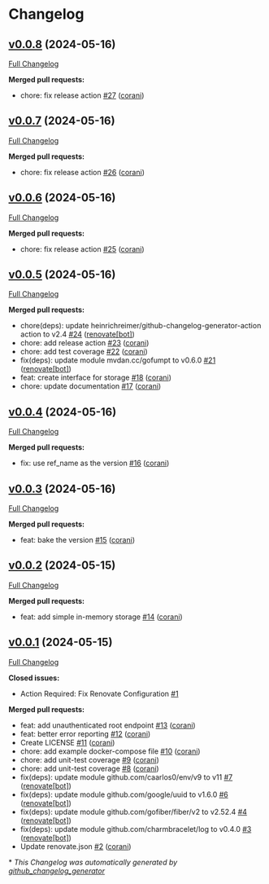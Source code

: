 # Changelog

## [v0.0.8](https://github.com/corani/unwise/tree/v0.0.8) (2024-05-16)

[Full Changelog](https://github.com/corani/unwise/compare/v0.0.7...v0.0.8)

**Merged pull requests:**

- chore: fix release action [\#27](https://github.com/corani/unwise/pull/27) ([corani](https://github.com/corani))

## [v0.0.7](https://github.com/corani/unwise/tree/v0.0.7) (2024-05-16)

[Full Changelog](https://github.com/corani/unwise/compare/v0.0.6...v0.0.7)

**Merged pull requests:**

- chore: fix release action [\#26](https://github.com/corani/unwise/pull/26) ([corani](https://github.com/corani))

## [v0.0.6](https://github.com/corani/unwise/tree/v0.0.6) (2024-05-16)

[Full Changelog](https://github.com/corani/unwise/compare/v0.0.5...v0.0.6)

**Merged pull requests:**

- chore: fix release action [\#25](https://github.com/corani/unwise/pull/25) ([corani](https://github.com/corani))

## [v0.0.5](https://github.com/corani/unwise/tree/v0.0.5) (2024-05-16)

[Full Changelog](https://github.com/corani/unwise/compare/v0.0.4...v0.0.5)

**Merged pull requests:**

- chore\(deps\): update heinrichreimer/github-changelog-generator-action action to v2.4 [\#24](https://github.com/corani/unwise/pull/24) ([renovate[bot]](https://github.com/apps/renovate))
- chore: add release action [\#23](https://github.com/corani/unwise/pull/23) ([corani](https://github.com/corani))
- chore: add test coverage [\#22](https://github.com/corani/unwise/pull/22) ([corani](https://github.com/corani))
- fix\(deps\): update module mvdan.cc/gofumpt to v0.6.0 [\#21](https://github.com/corani/unwise/pull/21) ([renovate[bot]](https://github.com/apps/renovate))
- feat: create interface for storage [\#18](https://github.com/corani/unwise/pull/18) ([corani](https://github.com/corani))
- chore: update documentation [\#17](https://github.com/corani/unwise/pull/17) ([corani](https://github.com/corani))

## [v0.0.4](https://github.com/corani/unwise/tree/v0.0.4) (2024-05-16)

[Full Changelog](https://github.com/corani/unwise/compare/v0.0.3...v0.0.4)

**Merged pull requests:**

- fix: use ref\_name as the version [\#16](https://github.com/corani/unwise/pull/16) ([corani](https://github.com/corani))

## [v0.0.3](https://github.com/corani/unwise/tree/v0.0.3) (2024-05-16)

[Full Changelog](https://github.com/corani/unwise/compare/v0.0.2...v0.0.3)

**Merged pull requests:**

- feat: bake the version [\#15](https://github.com/corani/unwise/pull/15) ([corani](https://github.com/corani))

## [v0.0.2](https://github.com/corani/unwise/tree/v0.0.2) (2024-05-15)

[Full Changelog](https://github.com/corani/unwise/compare/v0.0.1...v0.0.2)

**Merged pull requests:**

- feat: add simple in-memory storage [\#14](https://github.com/corani/unwise/pull/14) ([corani](https://github.com/corani))

## [v0.0.1](https://github.com/corani/unwise/tree/v0.0.1) (2024-05-15)

[Full Changelog](https://github.com/corani/unwise/compare/a9bf8843eb99cf41c9249dc3abc27203f2d295eb...v0.0.1)

**Closed issues:**

- Action Required: Fix Renovate Configuration [\#1](https://github.com/corani/unwise/issues/1)

**Merged pull requests:**

- feat: add unauthenticated root endpoint [\#13](https://github.com/corani/unwise/pull/13) ([corani](https://github.com/corani))
- feat: better error reporting [\#12](https://github.com/corani/unwise/pull/12) ([corani](https://github.com/corani))
- Create LICENSE [\#11](https://github.com/corani/unwise/pull/11) ([corani](https://github.com/corani))
- chore: add example docker-compose file [\#10](https://github.com/corani/unwise/pull/10) ([corani](https://github.com/corani))
- chore: add unit-test coverage [\#9](https://github.com/corani/unwise/pull/9) ([corani](https://github.com/corani))
- chore: add unit-test coverage [\#8](https://github.com/corani/unwise/pull/8) ([corani](https://github.com/corani))
- fix\(deps\): update module github.com/caarlos0/env/v9 to v11 [\#7](https://github.com/corani/unwise/pull/7) ([renovate[bot]](https://github.com/apps/renovate))
- fix\(deps\): update module github.com/google/uuid to v1.6.0 [\#6](https://github.com/corani/unwise/pull/6) ([renovate[bot]](https://github.com/apps/renovate))
- fix\(deps\): update module github.com/gofiber/fiber/v2 to v2.52.4 [\#4](https://github.com/corani/unwise/pull/4) ([renovate[bot]](https://github.com/apps/renovate))
- fix\(deps\): update module github.com/charmbracelet/log to v0.4.0 [\#3](https://github.com/corani/unwise/pull/3) ([renovate[bot]](https://github.com/apps/renovate))
- Update renovate.json [\#2](https://github.com/corani/unwise/pull/2) ([corani](https://github.com/corani))



\* *This Changelog was automatically generated by [github_changelog_generator](https://github.com/github-changelog-generator/github-changelog-generator)*
